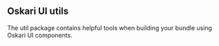 ## Oskari UI utils

The util package contains helpful tools when building your bundle using Oskari UI components.
